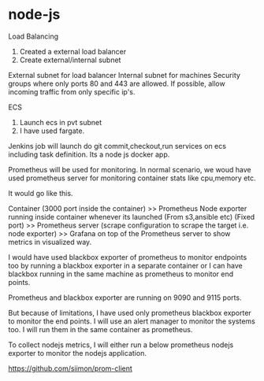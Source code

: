 # node-js

Load Balancing

1. Created a external load balancer
2. Create external/internal subnet

External subnet for load balancer
Internal subnet for machines
Security groups where only ports 80 and 443 are allowed. If possible, allow incoming traffic from only specific ip's.


ECS

1. Launch ecs in pvt subnet
2. I have used fargate.

Jenkins job will launch do git commit,checkout,run services on ecs including task definition. Its a node js docker app.

Prometheus will be used for monitoring. In normal scenario, we woud have used prometheus server for monitoring container stats like cpu,memory etc.

It would go like this.

Container (3000 port inside the container) >> Prometheus Node exporter running inside container whenever its launched (From s3,ansible etc) (Fixed port) >> Prometheus server (scrape configuration to scrape the target i.e. node exporter) >> Grafana on top of the Prometheus server to show metrics in visualized way.
 
I would have used blackbox exporter of prometheus to monitor endpoints too by running a blackbox exporter in a separate container or I can have blackbox running in the same machine as prometheus to monitor end points.

Prometheus and blackbox exporter are running on 9090 and 9115 ports.

But because of limitations, I have used only prometheus blackbox exporter to monitor the end points. I will use an alert manager to monitor the systems too. I will run them in the same container as prometheus. 

To collect nodejs metrics, I will either run a below prometheus nodejs exporter to monitor the nodejs application.

https://github.com/siimon/prom-client
